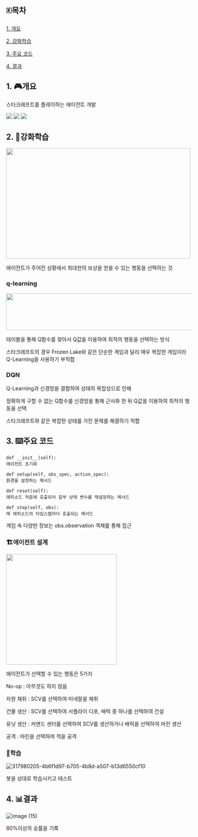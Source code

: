 ## 🗉목차
[1. 개요](#1-개요)

[2. 강화학습](#2-강화학습)

[3. 주요 코드](#3-주요코드)

[4. 결과](#4-결과)

## 1. 🎮개요

스타크래프트를 플레이하는 에이전트 개발

<img src="https://img.shields.io/badge/python-3776AB?style=for-the-badge&logo=python&logoColor=white"> <img src="https://img.shields.io/badge/numpy-013243?style=for-the-badge&logo=numpy&logoColor=white"> <img src="https://img.shields.io/badge/PyTorch-EE4C2C?style=for-the-badge&logo=PyTorch&logoColor=white">

## 2. 🤖강화학습
<img src="https://github.com/user-attachments/assets/036926fe-0c6d-4c94-bdb9-70b1ae664467" width="500" height="300"/>

에이전트가 주어진 상황에서 최대한의 보상을 얻을 수 있는 행동을 선택하는 것

### q-learning 
<img src="https://github.com/user-attachments/assets/37c94158-a7bd-4974-9d90-b9d5653547b8" width="700" height="100"/>

테이블을 통해 Q함수를 찾아서 Q값을 이용하여 최적의 행동을 선택하는 방식


스타크래프트의 경우 Frozen Lake와 같은 단순한 게임과 달리 매우 복잡한 게임이라 Q-Learning을 사용하기 부적합

### DQN
Q-Learning과 신경망을 결합하여 상태의 복잡성으로 인해 


정확하게 구할 수 없는 Q함수를 신경망을 통해 근사화 한 뒤 Q값을 이용하여 최적의 행동을 선택


스타크래프트와 같은 복잡한 상태를 가진 문제를 해결하기 적합

## 3. ⌨️주요 코드
```
def __init__(self):
에이전트 초기화
```

```
def setup(self, obs_spec, action_spec):
환경을 설정하는 메서드 
```

```
def reset(self):
에피소드 처음에 호출되어 일부 상태 변수를 재설정하는 메서드
```

```
def step(self, obs):
매 에피소드의 타임스탭마다 호출되는 메서드
```

게임 속 다양한 정보는 obs.observation 객체를 통해 접근

### 🏗️에이전트 설계
<img src="https://github.com/user-attachments/assets/09612529-dcee-40d2-a126-5a2e25e7ed77" width="300" height="300"/>

에이전트가 선택할 수 있는 행동은  5가지

No-op : 아무것도 하지 않음


자원 채취 : SCV를 선택하여 미네랄을 채취


건물 생산 : SCV를 선택하여 서플라이 디포, 배럭 중 하나를 선택하여 건설


유닛 생산 : 커맨드 센터를 선택하여 SCV를 생산하거나 배럭을 선택하여 마린 생산


공격 : 마린을 선택하여 적을 공격


### 🧠학습
![317980205-4b6f1d97-b705-4b8d-a507-b13d6550cf10](https://github.com/user-attachments/assets/afbf3071-b302-4d00-ab57-083e5c5d685d)

봇을 상대로 학습시키고 테스트

## 4. 📊결과
![image (15)](https://github.com/user-attachments/assets/176f6031-b6fa-486f-a5e7-a2c0181dbceb)

80%이상의 승률을 기록
